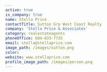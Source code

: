```yaml
---
active: true
is_company: true
name: Stella Price
contactTitle: Sutton Grp West Coast Realty
company: 'Stella Price & Associates'
category: realestateagents
phoneOffice: 604-833-7725
email: stella@stellaprice.com
image_path: /images/sutton.png
color:
website: www.stellaprice.com
profile_image_path: /images/person.png
---
```

